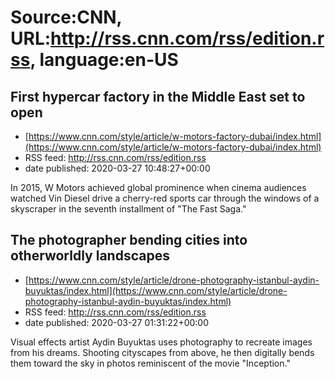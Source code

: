 # Source:CNN, URL:http://rss.cnn.com/rss/edition.rss, language:en-US

## First hypercar factory in the Middle East set to open
 - [https://www.cnn.com/style/article/w-motors-factory-dubai/index.html](https://www.cnn.com/style/article/w-motors-factory-dubai/index.html)
 - RSS feed: http://rss.cnn.com/rss/edition.rss
 - date published: 2020-03-27 10:48:27+00:00

In 2015, W Motors achieved global prominence when cinema audiences watched Vin Diesel drive a cherry-red sports car through the windows of a skyscraper in the seventh installment of "The Fast Saga."

## The photographer bending cities into otherworldly landscapes
 - [https://www.cnn.com/style/article/drone-photography-istanbul-aydin-buyuktas/index.html](https://www.cnn.com/style/article/drone-photography-istanbul-aydin-buyuktas/index.html)
 - RSS feed: http://rss.cnn.com/rss/edition.rss
 - date published: 2020-03-27 01:31:22+00:00

Visual effects artist Aydin Buyuktas uses photography to recreate images from his dreams. Shooting cityscapes from above, he then digitally bends them toward the sky in photos reminiscent of the movie "Inception."

